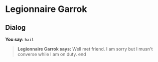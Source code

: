 # Legionnaire Garrok
## Dialog

**You say:** `hail`



>**Legionnaire Garrok says:** Well met friend. I am sorry but I musn't converse while I am on duty.
end
